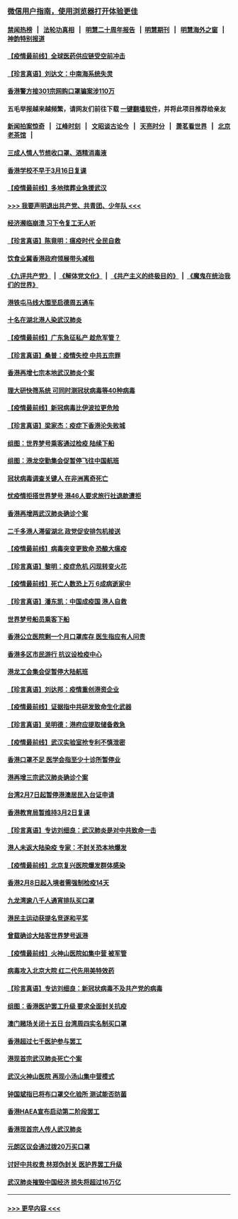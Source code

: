 ### [微信用户指南，使用浏览器打开体验更佳](https://github.com/gfw-breaker/banned-news1/blob/master/indexes/wechat-guide.md?t=0)
#### [禁闻热榜](热点新闻.md?t=0)  &nbsp;&nbsp;|&nbsp;&nbsp; [法轮功真相](https://github.com/gfw-breaker/truth/blob/master/README.md?t=0) &nbsp;&nbsp;|&nbsp;&nbsp; [明慧二十周年报告](https://github.com/gfw-breaker/mh-reports/blob/master/README.md?t=0) &nbsp;&nbsp;|&nbsp;&nbsp;[明慧期刊](https://github.com/gfw-breaker/mh-qikan) &nbsp;&nbsp;|&nbsp;&nbsp; [明慧海外之窗](https://github.com/gfw-breaker/mh-news/blob/master/README.md?t=0) &nbsp;&nbsp;|&nbsp;&nbsp; [神韵特别报道](https://github.com/gfw-breaker/mh-news/blob/master/shenyun.md?t=0)
#### [【疫情最前线】全球医药供应链受空前冲击](../pages/nsc415/n11869614.md?t=02162311) 
#### [【珍言真语】刘达文：中南海系统失灵](../pages/nsc415/n11869465.md?t=02162311) 
#### [香港警方接301宗网购口罩骗案涉110万](../pages/nsc415/n11867572.md?t=02162311) 
#### 五毛举报越来越频繁，请网友们前往下载 [一键翻墙软件](https://github.com/gfw-breaker/ssr-accounts)，并将此项目推荐给亲友
#### [新闻拍案惊奇](https://github.com/gfw-breaker/banned-news1/blob/master/pages/link4.md) &nbsp;&nbsp;|&nbsp;&nbsp; [江峰时刻](https://github.com/gfw-breaker/banned-news1/blob/master/pages/link4.md) &nbsp;&nbsp;|&nbsp;&nbsp; [文昭谈古论今](https://github.com/gfw-breaker/banned-news1/blob/master/pages/link4.md) &nbsp;&nbsp;|&nbsp;&nbsp; [天亮时分](https://github.com/gfw-breaker/banned-news1/blob/master/pages/link4.md) &nbsp;&nbsp;|&nbsp;&nbsp; [萧茗看世界](https://github.com/gfw-breaker/banned-news1/blob/master/pages/link4.md) &nbsp;&nbsp;|&nbsp;&nbsp; [北京老茶馆](https://github.com/gfw-breaker/banned-news1/blob/master/pages/link4.md) &nbsp;&nbsp;|&nbsp;&nbsp; 
#### [三成人情人节想收口罩、酒精消毒液](../pages/nsc415/n11867523.md?t=02162311) 
#### [香港学校不早于3月16日复课](../pages/nsc415/n11867498.md?t=02162311) 
#### [【疫情最前线】多地殡葬业急援武汉](../pages/nsc415/n11866914.md?t=02162311) 
#### [>>> 我要声明退出共产党、共青团、少年队 <<<](https://github.com/begood0513/goodnews/blob/master/quit/letter.md) 
#### [经济濒临崩溃 习下令复工无人听](../pages/nsc415/n11867269.md?t=02162311) 
#### [【珍言真语】陈竟明：瘟疫时代 全民自救](../pages/nsc415/n11866765.md?t=02162311) 
#### [饮食业冀香港政府领展带头减租](../pages/nsc415/n11864876.md?t=02162311) 
#### [《九评共产党》](https://github.com/begood0513/9ping.md/blob/master/README.md) &nbsp;|&nbsp; [《解体党文化》](../../../../jtdwh.md/blob/master/README.md)  &nbsp;|&nbsp; [《共产主义的终极目的》](../../../../gczydzjmd.md/blob/master/README.md) &nbsp;|&nbsp; [《魔鬼在统治我们的世界》](../../../../mgztzwmdsj.md/blob/master/README.md) 
#### [港铁屯马线大围至启德周五通车](../pages/nsc415/n11864842.md?t=02162311) 
#### [十名在湖北港人染武汉肺炎](../pages/nsc415/n11864807.md?t=02162311) 
#### [【疫情最前线】广东急征私产 趁危军管？](../pages/nsc415/n11864205.md?t=02162311) 
#### [【珍言真语】桑普：疫情失控 中共五宗罪](../pages/nsc415/n11864157.md?t=02162311) 
#### [香港再增七宗本地武汉肺炎个案](../pages/nsc415/n11862405.md?t=02162311) 
#### [理大研快筛系统 可同时测冠状病毒等40种病毒](../pages/nsc415/n11862376.md?t=02162311) 
#### [【疫情最前线】新冠病毒比伊波拉更危险](../pages/nsc415/n11862199.md?t=02162311) 
#### [【珍言真语】梁家杰：疫症下香港沦失败城](../pages/nsc415/n11861588.md?t=02162311) 
#### [组图：世界梦号乘客通过检疫 陆续下船](../pages/nsc415/n11858302.md?t=02162311) 
#### [组图：港龙空勤集会促暂停飞往中国航班](../pages/nsc415/n11858190.md?t=02162311) 
#### [冠状病毒调查关键人 在非洲离奇死亡](../pages/nsc415/n11859798.md?t=02162311) 
#### [忧疫情拒搭世界梦号 港46人要求旅行社退款遭拒](../pages/nsc415/n11859849.md?t=02162311) 
#### [香港再增两武汉肺炎确诊个案](../pages/nsc415/n11859833.md?t=02162311) 
#### [二千多港人滞留湖北 政党促安排包机接送](../pages/nsc415/n11859831.md?t=02162311) 
#### [【疫情最前线】病毒突变更致命 恐酿大瘟疫](../pages/nsc415/n11859604.md?t=02162311) 
#### [【珍言真语】黎明：疫症危机 闪现转变火花](../pages/nsc415/n11859199.md?t=02162311) 
#### [【疫情最前线】死亡人数恐上万 6成病逝家中](../pages/nsc415/n11856687.md?t=02162311) 
#### [【珍言真语】潘东凯：中国成疫国 港人自救](../pages/nsc415/n11856962.md?t=02162311) 
#### [世界梦号船员乘客下船](../pages/nsc415/n11856883.md?t=02162311) 
#### [香港公立医院剩一个月口罩库存 医生指应有人问责](../pages/nsc415/n11856875.md?t=02162311) 
#### [香港多区市民游行 抗议设检疫中心](../pages/nsc415/n11856866.md?t=02162311) 
#### [港龙工会集会促暂停大陆航班](../pages/nsc415/n11856840.md?t=02162311) 
#### [【珍言真语】刘达邦：疫情重创港资企业](../pages/nsc415/n11854274.md?t=02162311) 
#### [【疫情最前线】证据指中共研发致命生化武器](../pages/nsc415/n11853087.md?t=02162311) 
#### [【珍言真语】吴明德：港府应提取储备救急](../pages/nsc415/n11852734.md?t=02162311) 
#### [【疫情最前线】武汉实验室抢专利不慎泄密](../pages/nsc415/n11850310.md?t=02162311) 
#### [香港口罩不足 医学会指至少十诊所暂停业](../pages/nsc415/n11850301.md?t=02162311) 
#### [港再增三宗武汉肺炎确诊个案](../pages/nsc415/n11850328.md?t=02162311) 
#### [台湾2月7日起暂停港澳居民入台证申请](../pages/nsc415/n11850304.md?t=02162311) 
#### [香港教育局暂维持3月2日复课](../pages/nsc415/n11850260.md?t=02162311) 
#### [【珍言真语】专访刘细良：武汉肺炎是对中共致命一击](../pages/nsc415/n11849934.md?t=02162311) 
#### [港人未返大陆染疫 专家：不封关恐本地爆发](../pages/nsc415/n11848021.md?t=02162311) 
#### [【疫情最前线】北京复兴医院爆发群体感染](../pages/nsc415/n11847626.md?t=02162311) 
#### [香港2月8日起入境者需强制检疫14天](../pages/nsc415/n11847658.md?t=02162311) 
#### [九龙湾逾八千人通宵排队买口罩](../pages/nsc415/n11847647.md?t=02162311) 
#### [港民主运动获提名竞逐和平奖](../pages/nsc415/n11847633.md?t=02162311) 
#### [曾载确诊大陆客世界梦号返港](../pages/nsc415/n11847608.md?t=02162311) 
#### [【疫情最前线】火神山医院如集中营 被军管](../pages/nsc415/n11847524.md?t=02162311) 
#### [病毒攻入北京大院 红二代先用美特效药](../pages/nsc415/n11847427.md?t=02162311) 
#### [【珍言真语】专访刘细良：新冠状病毒不及共产党的病毒](../pages/nsc415/n11847164.md?t=02162311) 
#### [组图：香港医护罢工升级 要求全面封关抗疫](../pages/nsc415/n11844107.md?t=02162311) 
#### [澳门赌场关闭十五日 台湾周四实名制买口罩](../pages/nsc415/n11845083.md?t=02162311) 
#### [香港超过七千医护参与罢工](../pages/nsc415/n11845051.md?t=02162311) 
#### [港现首宗武汉肺炎死亡个案](../pages/nsc415/n11844998.md?t=02162311) 
#### [武汉火神山医院 再现小汤山集中营模式](../pages/nsc415/n11844763.md?t=02162311) 
#### [钟国斌指已将布口罩交化验所 测试能否防菌](../pages/nsc415/n11842783.md?t=02162311) 
#### [香港HAEA宣布启动第二阶段罢工](../pages/nsc415/n11842723.md?t=02162311) 
#### [香港现首宗人传人武汉肺炎](../pages/nsc415/n11842766.md?t=02162311) 
#### [元朗区议会通过拨20万买口罩](../pages/nsc415/n11842754.md?t=02162311) 
#### [讨好中共权贵 林郑伪封关 医护界罢工升级](../pages/nsc415/n11842359.md?t=02162311) 
#### [武汉肺炎摧毁中国经济 损失将超过16万亿](../pages/nsc415/n11839723.md?t=02162311) 

----
#### [ >>> 更早内容 <<< ](../indexes/nsc415-earlier.md)
